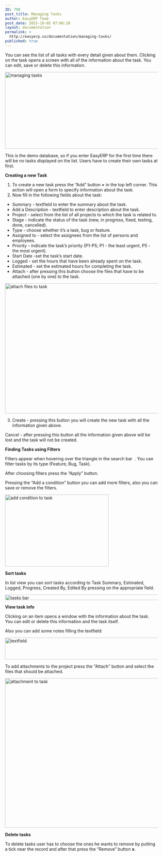```yaml
---
ID: 798
post_title: Managing Tasks
author: EasyERP Team
post_date: 2015-10-05 07:06:28
layout: documentation
permalink: >
  http://easyerp.co/documentation/managing-tasks/
published: true
---
```

You can see the list of all tasks with every detail given about them. Clicking on the task opens a screen with all of the information about the task. You can edit, save or delete this information.

<a href="https://easyerp.com/wp-content/uploads/2015/10/222.png"><img class="aligncenter size-full wp-image-968" src="https://easyerp.com/wp-content/uploads/2015/10/222.png" alt="managing tasks " width="800" height="253" /></a>

This is the demo database, so if you enter EasyERP for the first time there will be no tasks displayed on the list. Users have to create their own tasks at first.

<strong>Creating a new Task</strong>
<ol>
	<li>To create a new task press the “Add” button <strong>+</strong> in the top left corner. This action will open a form to specify information about the task.</li>
	<li>Now fill in the following fields about the task:</li>
</ol>
<ul>
	<li>Summary - textfield to enter the summary about the task.</li>
	<li>Add a Description - textfield to enter description about the task.</li>
	<li>Project - select from the list of all projects to which the task is related to.</li>
	<li>Stage - indicate the status of the task (new, in progress, fixed, testing, done, cancelled).</li>
	<li>Type - choose whether it’s a task, bug or feature.</li>
	<li>Assigned to - select the assignees from the list of persons and employees.</li>
	<li>Priority - indicate the task’s priority (P1-P5; P1 - the least urgent, P5 - the most urgent).</li>
	<li>Start Date -set the task’s start date.</li>
	<li>Logged - set the hours that have been already spent on the task.</li>
	<li>Estimated - set the estimated hours for completing the task.</li>
	<li>Attach - after pressing this button choose the files that have to be attached (one by one) to the task.</li>
</ul>
<a href="https://easyerp.com/wp-content/uploads/2015/10/222-2.png"><img class="aligncenter size-full wp-image-969" src="https://easyerp.com/wp-content/uploads/2015/10/222-2.png" alt="attach files to task" width="600" height="429" /></a>
<ol start="3">
	<li>Create - pressing this button you will create the new task with all the information given above.</li>
</ol>
Cancel - after pressing this button all the information given above will be lost and the task will not be created.

<strong>Finding Tasks using Filters</strong>

Filters appear when hovering over the triangle in the search bar  . You can filter tasks by its type (Feature, Bug, Task).

After choosing filters press the “Apply” button.

Pressing the “Add a condition” button you can add more filters, also you can save or remove the filters.

<a href="https://easyerp.com/wp-content/uploads/2015/10/222-3.png"><img class="aligncenter size-full wp-image-970" src="https://easyerp.com/wp-content/uploads/2015/10/222-3.png" alt="add condition to task" width="341" height="237" /></a>

<strong>Sort tasks</strong>

In list view you can sort tasks according to Task Summary, Estimated, Logged, Progress, Created By, Edited By pressing on the appropriate field.

<a href="https://easyerp.com/wp-content/uploads/2015/10/222-4.png"><img class="aligncenter size-full wp-image-971" src="https://easyerp.com/wp-content/uploads/2015/10/222-4.png" alt="tasks bar" width="800" height="18" /></a>

<strong>View task info</strong>

Clicking on an item opens a window with the information about the task. You can edit or delete this information and the task itself.

Also you can add some notes filling the textfield:

<a href="https://easyerp.com/wp-content/uploads/2015/10/211-9.png"><img class="aligncenter size-full wp-image-920" src="https://easyerp.com/wp-content/uploads/2015/10/211-9.png" alt="textfield" width="800" height="72" /></a>

To add attachments to the project press the "Attach" button and select the files that should be attached.

<a href="https://easyerp.com/wp-content/uploads/2015/10/222-5.png"><img class="aligncenter size-full wp-image-972" src="https://easyerp.com/wp-content/uploads/2015/10/222-5.png" alt="attachment to task" width="599" height="493" /></a>

<strong>Delete tasks</strong>

To delete tasks user has to choose the ones he wants to remove by putting a tick near the record and after that press the “Remove” button <strong>x</strong>.